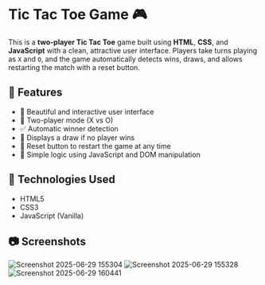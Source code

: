 # Tic Tac Toe Game 🎮

This is a **two-player Tic Tac Toe** game built using **HTML**, **CSS**, and **JavaScript** with a clean, attractive user interface. Players take turns playing as `X` and `O`, and the game automatically detects wins, draws, and allows restarting the match with a reset button.

## 🌟 Features

- 🎨 Beautiful and interactive user interface
- 👥 Two-player mode (X vs O)
- ✅ Automatic winner detection
- 🔁 Displays a draw if no player wins
- 🔄 Reset button to restart the game at any time
- 🧠 Simple logic using JavaScript and DOM manipulation

## 🚀 Technologies Used

- HTML5
- CSS3
- JavaScript (Vanilla)

## 📷 Screenshots

![Screenshot 2025-06-29 155304](https://github.com/user-attachments/assets/b9b1542f-5ebe-4512-bb7d-c4c79e2915fe)
![Screenshot 2025-06-29 155328](https://github.com/user-attachments/assets/de9be02d-a360-4c23-8ad3-c3c6248f89ff)
![Screenshot 2025-06-29 160441](https://github.com/user-attachments/assets/b2434541-1dcc-4a63-ac18-7294005752c6)
